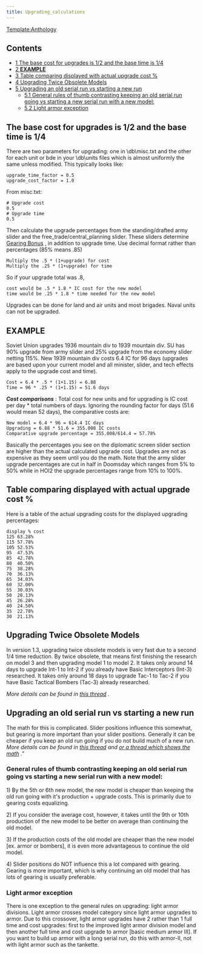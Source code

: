 ```yaml
---
title: Upgrading_calculations
---
```

[Template:Anthology](/wiki/index.php?title=Template:Anthology&action=edit&redlink=1 "Template:Anthology (page does not exist)")

## Contents

-   [ 1 The base cost for upgrades is 1/2 and the base time is 1/4
    ](#The_base_cost_for_upgrades_is_1.2F2_and_the_base_time_is_1.2F4)
-   [ 2 **EXAMPLE** ](#EXAMPLE)
-   [ 3 Table comparing displayed with actual upgrade cost %
    ](#Table_comparing_displayed_with_actual_upgrade_cost_.25)
-   [ 4 Upgrading Twice Obsolete Models
    ](#Upgrading_Twice_Obsolete_Models)
-   [ 5 Upgrading an old serial run vs starting a new run
    ](#Upgrading_an_old_serial_run_vs_starting_a_new_run)
    -   [ 5.1 General rules of thumb contrasting keeping an old serial
        run going vs starting a new serial run with a new model:
        ](#General_rules_of_thumb_contrasting_keeping_an_old_serial_run_going_vs_starting_a_new_serial_run_with_a_new_model:)
    -   [ 5.2 Light armor exception ](#Light_armor_exception)

##    The base cost for upgrades is 1/2 and the base time is 1/4 

There are two parameters for upgrading: one in \db\misc.txt and the
other for each unit or bde in your \db\units files which is almost
uniformly the same unless modified. This typically looks like:

    upgrade_time_factor = 0.5
    upgrade_cost_factor = 1.0

From misc.txt:

    # Upgrade cost 
    0.5
    # Upgrade time
    0.5

Then calculate the upgrade percentages from the standing/drafted army
slider and the free_trade/central_planning slider. These sliders
determine [Gearing Bonus](/wiki/Gearing_Bonus "Gearing Bonus") , in
addition to upgrade time. Use decimal format rather than percentages
(85% means .85)

    Multiply the .5 * (1+upgrade) for cost
    Multiply the .25 * (1+upgrade) for time

So if your upgrade total was .8,

    cost would be .5 * 1.8 * IC cost for the new model
    time would be .25 * 1.8 * time needed for the new model

Upgrades can be done for land and air units and most brigades. Naval
units can not be upgraded.

##  **EXAMPLE** 

Soviet Union upgrades 1936 mountain div to 1939 mountain div. SU has 90%
upgrade from army slider and 25% upgrade from the economy slider netting
115%. New 1939 mountain div costs 6.4 IC for 96 days (upgrades are based
upon your current model and all minister, slider, and tech effects apply
to the upgrade cost and time).

    Cost = 6.4 * .5 * (1+1.15) = 6.88
    Time = 96 * .25 * (1+1.15) = 51.6 days

***Cost comparisons*** : Total cost for new units and for upgrading is
IC cost per day \* total numbers of days. Ignoring the rounding factor
for days (51.6 would mean 52 days), the comparative costs are:

    New model = 6.4 * 96 = 614.4 IC days
    Upgrading = 6.88 * 51.6 = 355.008 IC costs
    Comparative upgrade percentage = 355.008/614.4 = 57.78%

Basically the percentages you see on the diplomatic screen slider
section are higher than the actual calculated upgrade cost. Upgrades are
not as expensive as they seem until you do the math. Note that the army
slider upgrade percentages are cut in half in Doomsday which ranges from
5% to 50% while in HOI2 the upgrade percentages range from 10% to 100%.

##    Table comparing displayed with actual upgrade cost % 

Here is a table of the actual upgrading costs for the displayed
upgrading percentages:

    display % cost
    125 63.28%
    115 57.78%
    105 52.53%
    95  47.53%
    85  42.78%
    80  40.50%
    75  38.28%
    70  36.13%
    65  34.03%
    60  32.00%
    55  30.03%
    50  28.13%
    45  26.28%
    40  24.50%
    35  22.78%
    30  21.13%

##  Upgrading Twice Obsolete Models 

In version 1.3, upgrading twice obsolete models is very fast due to a
second 1/4 time reduction. By twice obsolete, that means first finishing
the research on model 3 and then upgrading model 1 to model 2. It takes
only around 14 days to upgrade Int-1 to Int-2 if you already have Basic
Interceptors (Int-3) researched. It takes only around 18 days to upgrade
Tac-1 to Tac-2 if you have Basic Tactical Bombers (Tac-3) already
researched.

*More details can be found in [this
thread](http://forum.paradoxplaza.com/forum/showthread.php?t=228288) .*

##  Upgrading an old serial run vs starting a new run 

The math for this is complicated. Slider positions influence this
somewhat, but gearing is more important than your slider positions.
Generally it can be cheaper if you keep an old run going if you do not
build much of a new run. *More details can be found in [this
thread](http://forum.paradoxplaza.com/forum/showthread.php?t=299726) and
[or a thread which shows the
math](http://forum.paradoxplaza.com/forum/showthread.php?p=9651733#post9651733)
."*

###  General rules of thumb contrasting keeping an old serial run going vs starting a new serial run with a new model: 

1\) By the 5th or 6th new model, the new model is cheaper than keeping
the old run going with it's production + upgrade costs. This is
primarily due to gearing costs equalizing.

2\) If you consider the average cost, however, it takes until the 9th or
10th production of the new model to be better on average than continuing
the old model.

3\) If the production costs of the old model are cheaper than the new
model \[ex. armor or bombers\], it is even more advantageous to continue
the old model.

4\) Slider positions do NOT influence this a lot compared with gearing.
Gearing is more important, which is why continuing an old model that has
lots of gearing is usually preferable.

###  Light armor exception 

There is one exception to the general rules on upgrading: light armor
divisions. Light armor crosses model category since light armor upgrades
to armor. Due to this crossover, light armor upgrades have 2 rather than
1 full time and cost upgrades: first to the improved light armor
division model and then another full time and cost upgrade to armor
\[basic medium armor III\]. If you want to build up armor with a long
serial run, do this with armor-II, not with light armor such as the
tankette.
